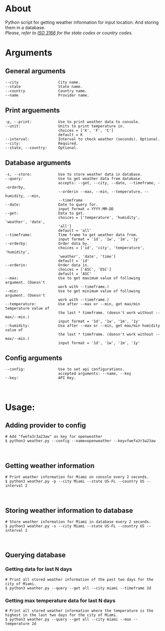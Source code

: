 # About
Python script for getting weather information for input location. And storing them in a database.  
_Please, refer to [ISO 3166](https://www.iso.org/obp/ui/#search) for the state codes or country codes._
# **Arguments**
## General arguments
    --city                  City name.
    --state                 State name.
    --country               Country name.
    --name                  Provider name.

## Print arguements
    -p, --print:            Use to print weather data to console.
    --unit:                 Units to print temperature in.
                            choices = ['K', 'F', 'C']
                            default = K
    --interval:             Interval to check weather (seconds). Optional.
    --city:                 Required.
    --state, --country:     Optional.
## Database arguments
    -s, --store:            Use to store weather data in database.
    --query:                Use to get weather data from database.
                            accepts: --get, --city, --date, --timeframe, --orderby,
                            --orderin --max, --min, --temperature, --humidity, --min,
                            --timeframe
    --date:                 Date to query for.
                            input format = YYYY-MM-DD
    --get:                  Data to get.
                            choices = ['temperature', 'humidity', 'weather', 'date',
                            'all']
                            default = 'all'
    --timeframe:            Time frame to get weather data from.
                            input format = '1d', '1w', '1m', '1y'
    --orderby:              Order data by.
                            choices = ['id', 'city', 'temperature', 'humidity',
                            'weather', 'date', 'time']
                            default = 'id'
    --orderin:              Order data in.
                            choices = ['ASC', 'DSC']
                            default = 'ASC'
    --max:                  Use to get maximum value of following argument. (Doesn't
                            work with --timeframe.)
    --min:                  Use to get minimum value of following argument. (Doesn't
                            work with --timeframe.)
    --temperature:          Use after --max or --min, get max/min temperature value of
                            the last * timeframe. (doesn't work without --max/--min.)
                            input format = '1d', '1w', '1m', '1y'
    --humidity:             Use after --max or --min, get max/min humidity value of
                            the last * timeframe. (doesn't work without --max/--min.)
                            input format = '1d', '1w', '1m', '1y'

## Config arguments
    --config:               Use to set api configurations.
                            accepted arguments: --name, --key
    --key:                  API Key.
<br/>

# **Usage**:
## Adding provider to config
    # Add "fwefa3r3a23aw" as key for openweather
    $ python3 weather.py --config --name=openweather --key=fwefa3r3a23aw

<br/>

## Getting weather information
    # Print weather information for Miami on console every 2 seconds.
    $ python3 weather.py -p --city Miami --state US-FL --country US --interval 2

<br/>

## Storing weather information to database
    # Store weather information for Miami in database every 2 seconds.
    $ python3 weather.py -s --city Miami --state US-FL --country US --interval 2

<br/>

## Querying database
### Getting data for last N days
    # Print all stored weather information of the past two days for the city of Miami.
    $ python3 weather.py --query --get all --city miami --timeframe 2d
### Getting max temperature data for last N days
    # Print all stored weather information where the temperature is the highest in the last two days for the city of Miami.
    $ python3 weather.py --query --get all --city miami --max --temperature 2d